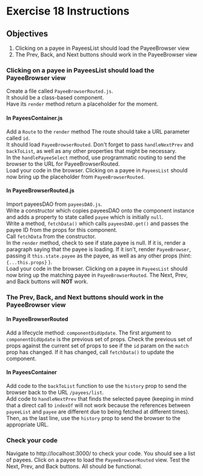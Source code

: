 # Exercise 18 Instructions
## Objectives
1) Clicking on a payee in PayeesList should load the PayeeBrowser view  
2) The Prev, Back, and Next buttons should work in the PayeeBrowser view    

### Clicking on a payee in PayeesList should load the PayeeBrowser view
Create a file called `PayeeBrowserRouted.js`.  
It should be a class-based component.  
Have its `render` method return a placeholder for the moment.  

#### In PayeesContainer.js
Add a `Route` to the `render` method
The route should take a URL parameter called `id`.  
It should load `PayeeBrowserRouted`. Don't forget to pass `handleNextPrev` and 
`backToList`, as well as any other properties that might be necessary.    
In the `handlePayeeSelect` method, use programmatic routing to send the 
browser to the URL for PayeeBrowserRouted.  
Load your code in the browser. Clicking on a payee in `PayeesList` should now
bring up the placeholder from `PayeeBrowserRouted`.

#### In PayeeBrowserRouted.js
Import payeesDAO from `payeesDAO.js`.  
Write a constructor which copies payeesDAO onto the component instance and adds
a property to state called `payee` which is initially `null`.  
Write a method, `fetchData()` which calls `payeesDAO.get()` and passes the payee ID 
from the props for this component.  
Call `fetchData` from the constructor.  
In the `render` method, check to see if state.payee is null. If it is, render a 
paragraph saying that the payee is loading. If it isn't, render `PayeeBrowser`, 
passing it `this.state.payee` as the payee, as well as any other props 
(hint: `{...this.props}` ).  
Load your code in the browser. Clicking on a payee in `PayeesList` should now bring up
the matching payee in `PayeeBrowserRouted`. 
The Next, Prev, and Back buttons will **NOT** work. 
  

### The Prev, Back, and Next buttons should work in the PayeeBrowser view
#### In PayeeBrowserRouted  
Add a lifecycle method: `componentDidUpdate`. The first argument to `componentDidUpdate` is
the previous set of props. Check the previous set of props against the current set of props
to see if the `id` param on the `match` prop has changed. If it has changed, call
`fetchData()` to update the component.

#### In PayeesContainer
Add code to the `backToList` function to use the `history` prop to send the browser back
to the URL `/payees/list`.   
Add code to `handleNextPrev` that finds the selected payee (keeping in mind that a direct
call to `indexOf` will not work because the references between `payeeList` and `payee`
are different due to being fetched at different times). Then, as the last line, use the 
`history` prop to send the browser to the appropriate URL. 

### Check your code
Navigate to http://localhost:3000/ to check your code. You should see a list of payees.
Click on a payee to load the `PayeeBrowserRouted` view. Test the Next, Prev, and Back buttons.
All should be functional. 